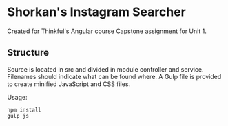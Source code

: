 # Shorkan's Instagram Searcher

Created for Thinkful's Angular course Capstone assignment for Unit 1.

## Structure

Source is located in src and divided in module controller and service. Filenames should indicate what can be found where.
A Gulp file is provided to create minified JavaScript and CSS files.

Usage:

    npm install
    gulp js